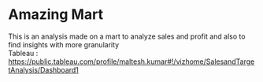 # Amazing Mart
This is an analysis made on a mart to analyze sales and profit and also to find insights with more granularity</br>
Tableau : https://public.tableau.com/profile/maltesh.kumar#!/vizhome/SalesandTargetAnalysis/Dashboard1
